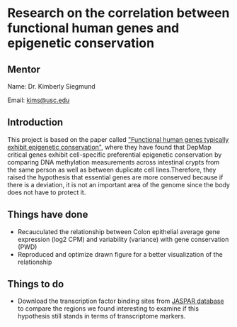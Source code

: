 
# Research on the correlation between functional human genes and epigenetic conservation

## Mentor

Name: Dr. Kimberly Siegmund

Email: kims@usc.edu
 
## Introduction

This project is based on the paper called ["Functional human genes typically exhibit epigenetic conservation"](https://www.ncbi.nlm.nih.gov/pmc/articles/PMC8439480/), where they have found that DepMap critical genes exhibit cell-specific preferential epigenetic conservation by comparing DNA methylation measurements across intestinal crypts from the same person as well as between duplicate cell lines.Therefore, they raised the hypothesis that essential genes are more conserved because if there is a deviation, it is not an important area of the genome since the body does not have to protect it.

## Things have done

- Recauculated the relationship between Colon epithelial average gene expression (log2 CPM) and variability (variance) with gene conservation (PWD)
- Reproduced and optimize drawn figure for a better visualization of the relationship

## Things to do

- Download the transcription factor binding sites from [JASPAR database](https://jaspar.genereg.net/) to compare the regions we found interesting to examine if this hypothesis still stands in terms of transcriptome markers.